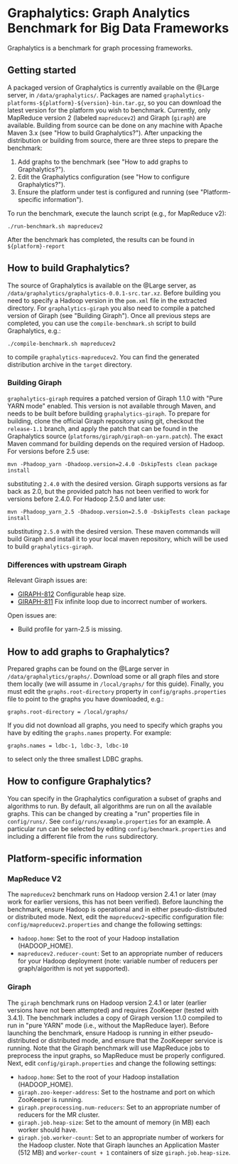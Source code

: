# Graphalytics: Graph Analytics Benchmark for Big Data Frameworks

Graphalytics is a benchmark for graph processing frameworks.

## Getting started

A packaged version of Graphalytics is currently available on the @Large server, in `/data/graphalytics/`. Packages are named `graphalytics-platforms-${platform}-${version}-bin.tar.gz`, so you can download the latest version for the platform you wish to benchmark. Currently, only MapReduce version 2 (labeled `mapreducev2`) and Giraph (`giraph`) are available.  Building from source can be done on any machine with Apache Maven 3.x (see "How to build Graphalytics?"). After unpacking the distribution or building from source, there are three steps to prepare the benchmark:

 1. Add graphs to the benchmark (see "How to add graphs to Graphalytics?").
 2. Edit the Graphalytics configuration (see "How to configure Graphalytics?").
 3. Ensure the platform under test is configured and running (see "Platform-specific information").

To run the benchmark, execute the launch script (e.g., for MapReduce v2):

```
./run-benchmark.sh mapreducev2
```

After the benchmark has completed, the results can be found in `${platform}-report`

## How to build Graphalytics?

The source of Graphalytics is available on the @Large server, as `/data/graphalytics/graphalytics-0.0.1-src.tar.xz`. Before building you need to specify a Hadoop version in the `pom.xml` file in the extracted directory. For `graphalytics-giraph` you also need to compile a patched version of Giraph (see "Building Giraph"). Once all previous steps are completed, you can use the `compile-benchmark.sh` script to build Graphalytics, e.g.:

```
./compile-benchmark.sh mapreducev2
```

to compile `graphalytics-mapreducev2`. You can find the generated distribution archive in the `target` directory.

### Building Giraph

`graphalytics-giraph` requires a patched version of Giraph 1.1.0 with "Pure YARN mode" enabled. This version is not available through Maven, and needs to be built before building `graphalytics-giraph`. To prepare for building, clone the official Giraph repository using git, checkout the `release-1.1` branch, and apply the patch that can be found in the Graphalytics source (`platforms/giraph/giraph-on-yarn.patch`). The exact Maven command for building depends on the required version of Hadoop. For versions before 2.5 use:

```
mvn -Phadoop_yarn -Dhadoop.version=2.4.0 -DskipTests clean package install
```

substituting `2.4.0` with the desired version. Giraph supports versions as far back as 2.0, but the provided patch has not been verified to work for versions before 2.4.0. For Hadoop 2.5.0 and later use:

```
mvn -Phadoop_yarn_2.5 -Dhadoop.version=2.5.0 -DskipTests clean package install
```

substituting `2.5.0` with the desired version. These maven commands will build Giraph and install it to your local maven repository, which will be used to build `graphalytics-giraph`.

### Differences with upstream Giraph

Relevant Giraph issues are:

* [GIRAPH-812](https://issues.apache.org/jira/browse/GIRAPH-812) Configurable heap size.
* [GIRAPH-811](https://issues.apache.org/jira/browse/GIRAPH-811) Fix infinite loop due to incorrect number of workers.

Open issues are:

* Build profile for yarn-2.5 is missing.

## How to add graphs to Graphalytics?

Prepared graphs can be found on the @Large server in `/data/graphalytics/graphs/`. Download some or all graph files and store them locally (we will assume in `/local/graphs/` for this guide). Finally, you must edit the `graphs.root-directory` property in `config/graphs.properties` file to point to the graphs you have downloaded, e.g.:

```
graphs.root-directory = /local/graphs/
```

If you did not download all graphs, you need to specify which graphs you have by editing the `graphs.names` property. For example:

```
graphs.names = ldbc-1, ldbc-3, ldbc-10
```

to select only the three smallest LDBC graphs.

## How to configure Graphalytics?

You can specify in the Graphalytics configuration a subset of graphs and algorithms to run. By default, all algorithms are run on all the available graphs. This can be changed by creating a "run" properties file in `config/runs/`. See `config/runs/example.properties` for an example. A particular run can be selected by editing `config/benchmark.properties` and including a different file from the `runs` subdirectory.

## Platform-specific information

### MapReduce V2

The `mapreducev2` benchmark runs on Hadoop version 2.4.1 or later (may work for earlier versions, this has not been verified). Before launching the benchmark, ensure Hadoop is operational and in either pseudo-distributed or distributed mode. Next, edit the `mapreducev2`-specific configuration file: `config/mapreducev2.properties` and change the following settings:

 - `hadoop.home`: Set to the root of your Hadoop installation (HADOOP_HOME).
 - `mapreducev2.reducer-count`: Set to an appropriate number of reducers for your Hadoop deployment (note: variable number of reducers per graph/algorithm is not yet supported).

### Giraph

The `giraph` benchmark runs on Hadoop version 2.4.1 or later (earlier versions have not been attempted) and requires ZooKeeper (tested with 3.4.1). The benchmark includes a copy of Giraph version 1.1.0 compiled to run in "pure YARN" mode (i.e., without the MapReduce layer). Before launching the benchmark, ensure Hadoop is running in either pseudo-distributed or distributed mode, and ensure that the ZooKeeper service is running. Note that the Giraph benchmark will use MapReduce jobs to preprocess the input graphs, so MapReduce must be properly configured. Next, edit `config/giraph.properties` and change the following settings:

 - `hadoop.home`: Set to the root of your Hadoop installation (HADOOP_HOME).
 - `giraph.zoo-keeper-address`: Set to the hostname and port on which ZooKeeper is running.
 - `giraph.preprocessing.num-reducers`: Set to an appropriate number of reducers for the MR cluster.
 - `giraph.job.heap-size`: Set to the amount of memory (in MB) each worker should have.
 - `giraph.job.worker-count`: Set to an appropriate number of workers for the Hadoop cluster. Note that Giraph launches an Application Master (512 MB) and `worker-count + 1` containers of size `giraph.job.heap-size`.

